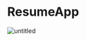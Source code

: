 # ResumeApp

![untitled](https://user-images.githubusercontent.com/37380835/44676716-c1bdc800-aa3c-11e8-92e5-b626a5aad704.png)
